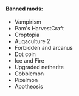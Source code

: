 #### Banned mods:
- Vampirism
- Pam's HarvestCraft
- Croptopia
- Auqaculture 2
- Forbidden and arcanus
- Dot coin
- Ice and Fire
- Upgraded netherite
- Cobblemon
- Pixelmon
- Apotheosis